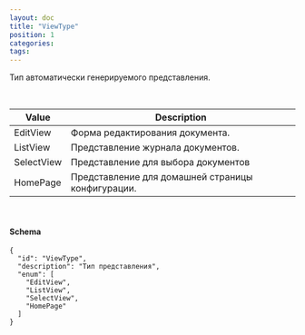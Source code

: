 ```yaml
---
layout: doc
title: "ViewType"
position: 1
categories: 
tags: 
---
```


Тип автоматически генерируемого представления.

 

|Value|Description|
|-----|-----------|
|EditView|Форма редактирования документа.|
|ListView|Представление журнала документов.|
|SelectView|Представление для выбора документов|
|HomePage|Представление для домашней страницы конфигурации.|

  

#### Schema

```
{
  "id": "ViewType",
  "description": "Тип представления",
  "enum": [
    "EditView",
    "ListView",
    "SelectView",
    "HomePage"
  ]
}
```

 

 

